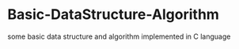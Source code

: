 Basic-DataStructure-Algorithm
=============================

some basic data structure and algorithm implemented in C language
